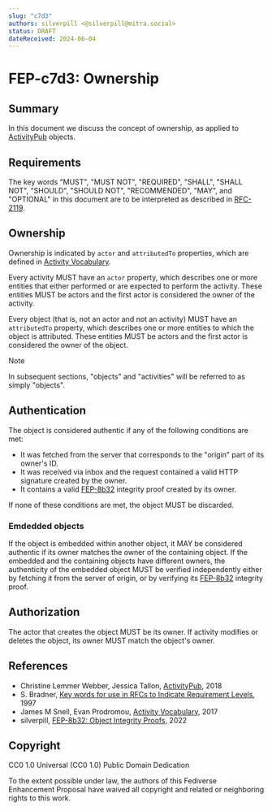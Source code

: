 ```yaml
---
slug: "c7d3"
authors: silverpill <@silverpill@mitra.social>
status: DRAFT
dateReceived: 2024-06-04
---
```

# FEP-c7d3: Ownership

## Summary

In this document we discuss the concept of ownership, as applied to [ActivityPub] objects.

## Requirements

The key words "MUST", "MUST NOT", "REQUIRED", "SHALL", "SHALL NOT", "SHOULD", "SHOULD NOT", "RECOMMENDED", "MAY", and "OPTIONAL" in this document are to be interpreted as described in [RFC-2119].

## Ownership

Ownership is indicated by `actor` and `attributedTo` properties, which are defined in [Activity Vocabulary][ActivityVocabulary].

Every activity MUST have an `actor` property, which describes one or more entities that either performed or are expected to perform the activity. These entities MUST be actors and the first actor is considered the owner of the activity.

Every object (that is, not an actor and not an activity) MUST have an `attributedTo` property, which describes one or more entities to which the object is attributed. These entities MUST be actors and the first actor is considered the owner of the object.

>[!NOTE]
> In subsequent sections, "objects" and "activities" will be referred to as simply "objects".

## Authentication

The object is considered authentic if any of the following conditions are met:

- It was fetched from the server that corresponds to the "origin" part of its owner's ID.
- It was received via inbox and the request contained a valid HTTP signature created by the owner.
- It contains a valid [FEP-8b32] integrity proof created by its owner.

If none of these conditions are met, the object MUST be discarded.

### Emdedded objects

If the object is embedded within another object, it MAY be considered authentic if its owner matches the owner of the containing object. If the embedded and the containing objects have different owners, the authenticity of the embedded object MUST be verified independently either by fetching it from the server of origin, or by verifying its [FEP-8b32] integrity proof.

## Authorization

The actor that creates the object MUST be its owner. If activity modifies or deletes the object, its owner MUST match the object's owner.

## References

- Christine Lemmer Webber, Jessica Tallon, [ActivityPub][ActivityPub], 2018
- S. Bradner, [Key words for use in RFCs to Indicate Requirement Levels][RFC-2119], 1997
- James M Snell, Evan Prodromou, [Activity Vocabulary][ActivityVocabulary], 2017
- silverpill, [FEP-8b32: Object Integrity Proofs][FEP-8b32], 2022

[ActivityPub]: https://www.w3.org/TR/activitypub/
[RFC-2119]: https://tools.ietf.org/html/rfc2119.html
[ActivityVocabulary]: https://www.w3.org/TR/activitystreams-vocabulary/
[FEP-8b32]: https://codeberg.org/fediverse/fep/src/branch/main/fep/8b32/fep-8b32.md

## Copyright

CC0 1.0 Universal (CC0 1.0) Public Domain Dedication

To the extent possible under law, the authors of this Fediverse Enhancement Proposal have waived all copyright and related or neighboring rights to this work.
